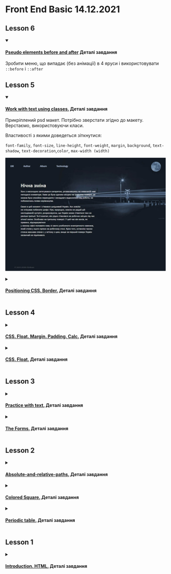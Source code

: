# Front End Basic 14.12.2021

## Lesson 6

<details open>
<summary>

#### [Pseudo elements before and after](https://julialuccio.github.io/Zhukovska-Front-End-Basic-14.12.2021/lesson6/) Деталі завдання

</summary>

Зробити меню, що випадає (без анімації) в 4 яруси і використовувати `::before` і `::after`

</details>

## Lesson 5

<details open>
<summary>

#### [Work with text using classes.](https://julialuccio.github.io/Zhukovska-Front-End-Basic-14.12.2021/lesson5/work-with-text/) Деталі завдання

</summary>

Прикріплений psd макет. Потрібно зверстати згідно до макету. Верстаємо, використовуючи класи.  

Властивості з якими доведеться зіткнутися:

`font-family`, `font-size`, `line-height`, `font-weight`, `margin`, `background`, `text-shadow`, `text-decoration`,`color`, `max-width (width)`

![picture](lesson5/work-with-text/assets/img/template.jpg)

</details>

<details>
<summary>

#### [Positioning CSS. Border.](https://julialuccio.github.io/Zhukovska-Front-End-Basic-14.12.2021/lesson5/position-and-border/) Деталі завдання

</summary>

Зробити верстку за малюнком, використовуючи `position` і `border`

![panda](lesson5/position-and-border/assets/img/panda.png)

</details>

## Lesson 4

<details>
<summary>

#### [CSS. Float. Margin. Padding. Calc.](https://julialuccio.github.io/Zhukovska-Front-End-Basic-14.12.2021/lesson4/float/) Деталі завдання

</summary>

Зверстати за малюнком, використовуючи `margin`, `padding`, `float` та `calc`.

![squares](lesson4/float/floats.jpg)

</details>

<details>
<summary>

#### [CSS. Float.](https://julialuccio.github.io/Zhukovska-Front-End-Basic-14.12.2021/lesson4/pig/) Деталі завдання

</summary>

Зверстати за малюнком, використовуючи `margin`, `padding` та `float`.

![pig](lesson4/pig/pig.png)

</details>

## Lesson 3

<details>
<summary>

#### [Practice with text.](https://julialuccio.github.io/Zhukovska-Front-End-Basic-14.12.2021/lesson3/work_with_text/) Деталі завдання

</summary>

Використовуючи заголовки `h1-h6`, `span`, `a` (посилання) і абзаци `p`, розмітити текст, що додається.

Створити зовнішній вигляд тексту за допомогою стилів.

</details>

<details>
<summary>

#### [The Forms.](https://julialuccio.github.io/Zhukovska-Front-End-Basic-14.12.2021/lesson3/forms/) Деталі завдання

</summary>

Уявімо, що ви працюєте над сайтом з продажу та пошуку автомобілів. Користувач може зайти на ваш сайт, зареєструватися та почати шукати собі машину. Для того, щоб такий сайт реалізувати, потрібно зробити щонайменше три форми: `Реєстрацію, Авторизацію, Пошук`.

> Реєстрація: Email, Пароль, Підтвердження пароля

> Авторизація (Вхід на сайт): Email, Пароль, Запам'ятати пароль

> Пошук:
* Тип кузова
* Марка авто
* Країна виробник
* Ціна (від і до)
* Рік випуску (від і до)
* Стан (Бита, У кредиті, Не розмитнена і т.д. Одночасно може бути кілька пунктів обрано)
* Тип палива
* Тип коробки
* Колір
* Комфорт (Люк, Шкіряний салон тощо)

Доповнювати все це ви можете на свій розсуд, а також підглядаючи на аналогічних сайтах. Можете проявити свою фантазію, адже по суті кожне таке поле можна реалізувати абсолютно по-різному.

</details>

## Lesson 2

<details>
<summary>

#### [Absolute-and-relative-paths.](https://julialuccio.github.io/Zhukovska-Front-End-Basic-14.12.2021/lesson2/absolute-and-relative-paths) Деталі завдання

</summary>

Ви маєте створити сайт.

* Структура тек. У вас має бути 2 теки:

`pages` - тут лежатимуть ваші сторінки та `images` - тут лежатимуть ваші зображення

* У вас має бути щонайменше 4 сторінки. На кожній сторінці має бути меню. В якому будуть посилання. Ці посилання повинні пов'язувати усі сторінки між собою. Натиснувши на перше посилання в цьому меню, ви потрапите на першу сторінку. Натиснувши на другу – на другу сторінку. І т.д.

* Зміст. На цих сторінках ви можете розмістити будь-яку інформацію. Важливо, щоб на цих сторінках були обов'язково зображення (які ви покладете в папку images). Також важливо використовувати ті теги з якими ми познайомилися.

Можна робити лаконічно. Якщо складно вигадати про що буде ваш сайт, зробіть його про котиків. А три різні сторінки будуть з описом трьох різних порід котиків). Дотримуйтесь форматування.

</details>

<details>
<summary>

#### [Colored Square.](https://julialuccio.github.io/Zhukovska-Front-End-Basic-14.12.2021/lesson2/colored-square) Деталі завдання

</summary>

Потрібно повторити малюнок за допомогою таблиці.

![Colored Square](lesson2/colored-square/color-sq.jpg)

</details>

<details>
<summary>

#### [Periodic table.](https://julialuccio.github.io/Zhukovska-Front-End-Basic-14.12.2021/lesson2/mendeleev-table/) Деталі завдання

</summary>

Потрібно повторити малюнок за допомогою таблиці. Щось можна трохи спростити, але намагатись зробити максимально схоже.

![Mendeleev table](lesson2/mendeleev-table/periodic-table.gif)

Порожніх рядків `tr` у таблиці залишатися не повинно)

Не намагайтеся повторити пропорції ідеально. Важливо зробити таку ж кількість комірок, з таким самим поділом. Але якщо у вас достатньо часу, то можете його витратити, щоб довести до досконалості це)

</details>

## Lesson 1

<details>
<summary>

#### [Introduction. HTML.](https://julialuccio.github.io/Zhukovska-Front-End-Basic-14.12.2021/lesson1/) Деталі завдання

</summary>

Потрібно зробити сторінку про себе (про свою улюблену команду, виконавця тощо).
На цій сторінці має бути фотографія, коротка інформація на кшталт тієї, яка зазвичай вказується в резюме (автобіографії).

Додати посилання на інші сайти (наприклад на ваші соц. мережі) і зробити так, щоб ці посилання відкривалися в новому вікні.

Використовувати необхідно теги, які використовували на занятті).

</details>
